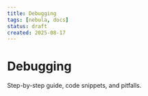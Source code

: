```yaml
---
title: Debugging
tags: [nebula, docs]
status: draft
created: 2025-08-17
---
```


# Debugging

Step-by-step guide, code snippets, and pitfalls.
